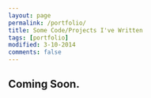 ```yaml
---
layout: page
permalink: /portfolio/
title: Some Code/Projects I've Written
tags: [portfolio]
modified: 3-10-2014
comments: false
---
```



## Coming Soon.




